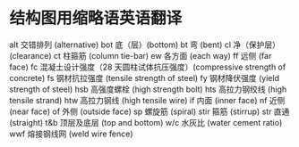 # 结构图用缩略语英语翻译

alt 交错排列 (alternative)
bot 底（层）(bottom)
bt 弯 (bent)
cl 净（保护层）(clearance)
ct 柱箍筋 (column tie-bar)
ew 各方面 (each way)
ff 远侧 (far face)
fc 混凝土设计强度（28 天圆柱试体抗压强度）(compressive strength of concrete)
fs 钢材抗拉强度 (tensile strength of steel)
fy 钢材降伏强度 (yield strength of steel)
hsb 高强度螺栓 (high strength bolt)
hts 高拉力钢绞线 (high tensile strand)
htw 高拉力钢线 (high tensile wire)
if 内面 (inner face)
nf 近侧 (near face)
of 外侧 (outside face)
sp 螺旋筋 (spiral)
stir 箍筋 (stirrup)
str 直通 (straight)
t&b 顶层及底层 (top and bottom)
w/c 水灰比 (water cement ratio)
wwf 熔接钢线网 (weld wire fence)
